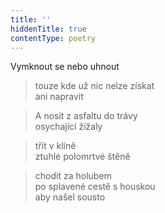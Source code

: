 ```yaml
---
title: ''
hiddenTitle: true
contentType: poetry
---
```


>   

>   

Vymknout se nebo uhnout

> touze kde už nic nelze získat  
> ani napravit

> A nosit z asfaltu do trávy  
> osychající žížaly

> třít v klíně  
> ztuhlé polomrtvé štěně

> chodit za holubem  
> po splavené cestě s houskou  
> aby našel sousto
